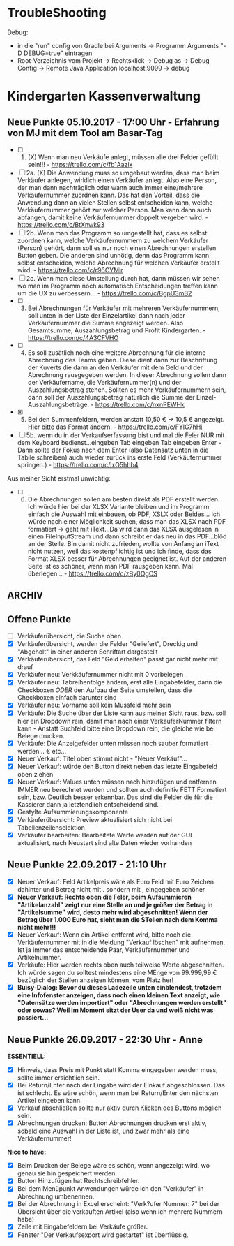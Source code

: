 # TroubleShooting
Debug:  
 - in die "run" config von Gradle bei Arguments -> Programm Arguments "-D DEBUG=true" eintragen
 - Root-Verzeichnis vom Projekt -> Rechtsklick -> Debug as -> Debug Config -> Remote Java Application localhost:9099 -> debug
 
# Kindergarten Kassenverwaltung

## Neue Punkte 05.10.2017 - 17:00 Uhr - Erfahrung von MJ mit dem Tool am Basar-Tag
- [ ] 1. (X) Wenn man neu Verkäufe anlegt, müssen alle drei Felder gefüllt sein!!! - https://trello.com/c/fb1Aazix
- [ ] 2a. (X) Die Anwendung muss so umgebaut werden, dass man beim Verkäufer anlegen, wirklich einen Verkäufer anlegt. Also eine Person, der man dann nachträglich oder wann auch immer eine/mehrere Verkäufernummer zuordnen kann. Das hat den Vorteil, dass die Anwendung dann an vielen Stellen selbst entscheiden kann, welche Verkäufernummer gehört zur welcher Person. Man kann dann auch abfangen, damit keine Verkäufernummer doppelt vergeben wird. - https://trello.com/c/BtXnwk93
- [ ] 2b. Wenn man das Programm so umgestellt hat, dass es selbst zuordnen kann, welche Verkäufernummern zu welchem Verkäufer (Person) gehört, dann soll es nur noch einen Abrechnungen erstellen Button geben. Die anderen sind unnötig, denn das Programm kann selbst entscheiden, welche Abrechnung für welchen Verkäufer erstellt wird. - https://trello.com/c/r96CYMlr
- [ ] 2c. Wenn man diese Umstellung durch hat, dann müssen wir sehen wo man im Programm noch automatisch Entscheidungen treffen kann um die UX zu verbessern... - https://trello.com/c/BgpU3mB2
- [ ] 3. Bei Abrechnungen für Verkäufer mit mehreren Verkäufernummern, soll unten in der Liste der Einzelartikel dann nach jeder Verkäufernummer die Summe angezeigt werden. Also Gesamtsumme, Auszahlungsbetrag und Profit Kindergarten. - https://trello.com/c/4A3CFVHO
- [ ] 4. Es soll zusätlich noch eine weitere Abrechnung für die interne Abrechnung des Teams geben. Diese dient dann zur Beschriftung der Kuverts die dann an den Verkäufer mit dem Geld und der Abrechnung rausgegeben werden. In dieser Abrechnung sollen dann der Verkäufername, die Verkäufernummer(n) und der Auszahlungsbetrag stehen. Sollten es mehr Verkäufernummern sein, dann soll der Auszahlungsbetrag natürlich die Summe der Einzel-Auszahlungsbeträge. - https://trello.com/c/nxnPEWHk
- [X] 5. Bei den Summenfeldern, werden anstatt 10,50 € -> 10,5 € angezeigt. Hier bitte das Format ändern. - https://trello.com/c/FYlG7hHj
- [ ] 5b. wenn du in der Verkaufserfassung bist und mal die Feler NUR mit dem Keyboard bedienst...eingeben Tab eingeben Tab eingeben Enter - Dann sollte der Fokus nach dem Enter (also Datensatz unten in die Tablle schreiben) auch wieder zurück ins erste Feld (Verkäufernummer springen.) - https://trello.com/c/lxO5hhb4

Aus meiner Sicht erstmal unwichtig:
- [ ] 6. Die Abrechnungen sollen am besten direkt als PDF erstellt werden. Ich würde hier bei der XLSX Variante bleiben und im Programm einfach die Auswahl mit einbauen, ob PDF, XSLX oder Beides... Ich würde nach einer Möglichkeit suchen, dass man das XLSX nach PDF formatiert -> geht mit iText...Da wird dann das XLSX ausgelesen in einen FileInputStream und dann schreibt er das neu in das PDF...blöd an der Stelle. Bin damit nicht zufrieden, wollte von Anfang an iText nicht nutzen, weil das kostenpflichtig ist und ich finde, dass das Format XLSX besser für Abrechnungen geeignet ist. Auf der anderen Seite ist es schöner, wenn man PDF rausgeben kann. Mal überlegen... - https://trello.com/c/zBy0OgCS


## ARCHIV

## Offene Punkte
- [ ] Verkäuferübersicht, die Suche oben
- [X] Verkäuferübersicht, werden die Felder "Geliefert", Dreckig und "Abgeholt" in einer anderen Schriftart dargestellt
- [X] Verkäuferübersicht, das Feld "Geld erhalten" passt gar nicht mehr mit drauf
- [X] Verkäufer neu: Verkkäufernummer nicht mit 0 vorbelegen
- [X] Verkäufer neu: Tabreihenfolge ändern, erst alle Eingabefelder, dann die Checkboxen *ODER* den Aufbau der Seite umstellen, dass die Checkboxen einfach darunter sind
- [X] Verkäufer neu: Vorname soll kein Mussfeld mehr sein
- [X] Verkäufe: Die Suche über der Liste kann aus meiner Sicht raus, bzw. soll hier ein Dropdown rein, damit man nach einer VerkäuferNummer filtern kann - Anstatt Suchfeld bitte eine Dropdown rein, die gleiche wie bei Belege drucken.
- [X] Verkäufe:  Die Anzeigefelder unten müssen noch sauber formatiert werden... € etc...
- [X] Neuer Verkauf: Titel oben stimmt nicht - "Neuer Verkäuf"...
- [X] Neuer Verkauf: würde den Button direkt neben das letzte Eingabefeld oben ziehen
- [X] Neuer Verkauf: Values unten müssen nach hinzufügen und entfernen IMMER neu berechnet werden und sollten auch definitiv FETT Formatiert sein, bzw. Deutlich besser erkennbar. Das sind die Felder die für die Kassierer dann ja letztendlich entscheidend sind.
- [X] Gestylte Aufsummierungskomponente
- [X] Verkäuferübersicht: Preview aktualisiert sich nicht bei Tabellenzeilenselektion
- [X] Verkäufer bearbeiten: Bearbeitete Werte werden auf der GUI aktualisiert, nach Neustart sind alte Daten wieder vorhanden

## Neue Punkte 22.09.2017 - 21:10 Uhr
- [X] Neuer Verkauf: Feld Artikelpreis wäre als Euro Feld mit Euro Zeichen dahinter und Betrag nicht mit . sondern mit , eingegeben schöner
- [X] **Neuer Verkauf: Rechts oben die Feler, beim Aufsummieren "Artikelanzahl" zeigt nur eine Stelle an und je größer der Betrag in "Artikelsumme" wird, desto mehr wird abgeschnitten! Wenn der Betrag über 1.000 Euro hat, sieht man die STellen nach dem Komma nicht mehr!!!**
- [X] Neuer Verkauf: Wenn ein Artikel entfernt wird, bitte noch die Verkäufernummer mit in die Meldung "Verkauf löschen" mit aufnehmen. Ist ja immer das entscheidende Paar, Verkäufernummer und Artikelnummer.
- [X] Verkäufe: Hier werden rechts oben auch teilweise Werte abgeschnitten. Ich würde sagen du solltest mindestens eine MEnge von 99.999,99 € bezüglich der Stellen anzeigen können, vom Platz her!
- [X]  **Buisy-Dialog: Bevor du dieses Ladezeile unten einblendest, trotzdem eine Infofenster anzeigen, dass noch einen kleinen Text anzeigt, wie "Datensätze werden importiert" oder "Abrechnungen werden erstellt" oder sowas? Weil im Moment sitzt der User da und weiß nicht was passiert...**

## Neue Punkte 26.09.2017 - 22:30 Uhr - Anne
**ESSENTIELL:**
- [X] Hinweis, dass Preis mit Punkt statt Komma eingegeben werden muss, sollte immer ersichtlich sein.
- [X] Bei Return/Enter nach der Eingabe wird der Einkauf abgeschlossen. Das ist schlecht. Es wäre schön, wenn man bei Return/Enter den nächsten Artikel eingeben kann.
- [X] Verkauf abschließen sollte nur aktiv durch Klicken des Buttons möglich sein.
- [X] Abrechnungen drucken: Button Abrechnungen drucken erst aktiv, sobald eine Auswahl in der Liste ist, und zwar mehr als eine Verkäufernummer!

**Nice to have:**
- [X] Beim Drucken der Belege wäre es schön, wenn angezeigt wird, wo genau sie hin gespeichert werden.
- [X] Button Hinzufügen hat Rechtschreibfehler.
- [X] Bei dem Menüpunkt Anwendungen würde ich den "Verkäufer" in Abrechnung umbenennen.
- [X] Bei der Abrechnung in Excel erscheint: "Verk?ufer Nummer: 7" bei der Übersicht über die verkauften Artikel (also wenn ich mehrere Nummern habe)
- [X] Zeile mit Eingabefeldern bei Verkäufe größer.
- [X] Fenster "Der Verkaufsexport wird gestartet" ist überflüssig.
